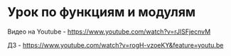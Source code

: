 # Урок по функциям и модулям
Видео на Youtube - https://www.youtube.com/watch?v=rJlSFjecnvM

ДЗ - https://www.youtube.com/watch?v=rogH-vzoeKY&feature=youtu.be